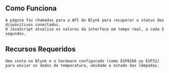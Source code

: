 ## Como Funciona
    A página faz chamadas para a API do Blynk para recuperar o status dos dispositivos conectados.
    O JavaScript atualiza os valores da interface em tempo real, a cada 5 segundos.

## Recursos Requeridos
    Uma conta no Blynk e o hardware configurado (como ESP8266 ou ESP32) para enviar os dados de temperatura, umidade e estado das lâmpadas.